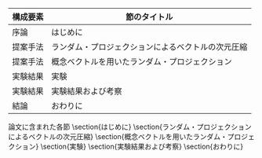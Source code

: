 構成要素 | 節のタイトル
 --- | --- 
序論 | はじめに
提案手法 | ランダム・プロジェクションによるベクトルの次元圧縮
提案手法 | 概念ベクトルを用いたランダム・プロジェクション
実験結果 | 実験
実験結果 | 実験結果および考察
結論 | おわりに

論文に含まれた各節
\section{はじめに}
\section{ランダム・プロジェクションによるベクトルの次元圧縮}
\section{概念ベクトルを用いたランダム・プロジェクション}
\section{実験}
\section{実験結果および考察}
\section{おわりに}

